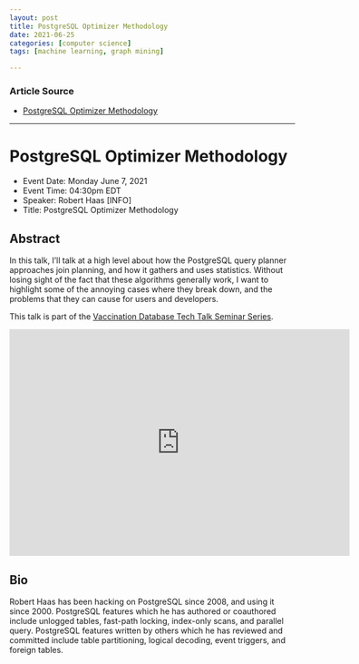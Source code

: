 ```yaml
---
layout: post
title: PostgreSQL Optimizer Methodology
date: 2021-06-25
categories: [computer science]
tags: [machine learning, graph mining]

---
```


### Article Source

* [PostgreSQL Optimizer Methodology](https://www.youtube.com/watch?v=XA3SBgcZwtE)


---

# PostgreSQL Optimizer Methodology

*  Event Date: Monday June 7, 2021
*  Event Time: 04:30pm EDT
*  Speaker: Robert Haas [INFO]
*  Title: PostgreSQL Optimizer Methodology

## Abstract

In this talk, I’ll talk at a high level about how the PostgreSQL query planner approaches join planning, and how it gathers and uses statistics. Without losing sight of the fact that these algorithms generally work, I want to highlight some of the annoying cases where they break down, and the problems that they can cause for users and developers.

This talk is part of the [Vaccination Database Tech Talk Seminar Series](https://db.cs.cmu.edu/seminar2021/).


<iframe width="600" height="400" src="https://www.youtube.com/embed/XA3SBgcZwtE" title="YouTube video player" frameborder="0" allow="accelerometer; autoplay; clipboard-write; encrypted-media; gyroscope; picture-in-picture" allowfullscreen></iframe>

## Bio
Robert Haas has been hacking on PostgreSQL since 2008, and using it since 2000. PostgreSQL features which he has authored or coauthored include unlogged tables, fast-path locking, index-only scans, and parallel query. PostgreSQL features written by others which he has reviewed and committed include table partitioning, logical decoding, event triggers, and foreign tables. 